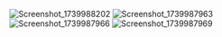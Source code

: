 ![Screenshot_1739988202](https://github.com/user-attachments/assets/3da92e9e-865f-44e8-9365-c70c044a4852)
![Screenshot_1739987963](https://github.com/user-attachments/assets/880df573-9838-43cf-a38f-d9bc968c31f4)
![Screenshot_1739987966](https://github.com/user-attachments/assets/ddf70d39-de3e-4e45-8404-6c5a4764977f)
![Screenshot_1739987969](https://github.com/user-attachments/assets/5ea28be6-bfd5-4c53-a009-ea9068d0add3)
